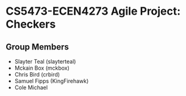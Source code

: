 # CS5473-ECEN4273 Agile Project: Checkers

## Group Members

- Slayter Teal (slayterteal)
- Mckain Box (mckbox)
- Chris Bird (crbird)
- Samuel Fipps (KingFirehawk)
- Cole Michael
